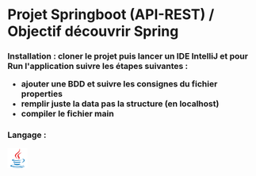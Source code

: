 <h1 align="left">Projet Springboot (API-REST) / Objectif découvrir Spring</h1>

<h3 align="left">Installation : cloner le projet puis lancer un IDE IntelliJ et pour Run l'application suivre les étapes suivantes :  

  - ajouter une BDD et suivre les consignes du fichier properties
  - remplir juste la data pas la structure (en localhost)
  - compiler le fichier main
</h3>

<h3 align="left">Langage :</h3>
<p align="left">
  <a href="https://www.java.com" target="_blank" rel="noreferrer"> <img src="https://raw.githubusercontent.com/devicons/devicon/master/icons/java/java-original.svg" alt="java" width="40" height="40"/> </a>
</p>
